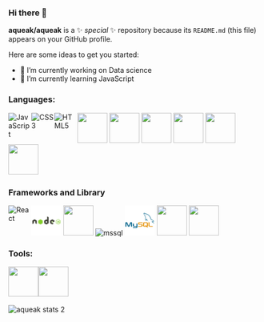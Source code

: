 ### Hi there 👋


**aqueak/aqueak** is a ✨ _special_ ✨ repository because its `README.md` (this file) appears on your GitHub profile.

Here are some ideas to get you started:

- 🔭 I’m currently working on Data science
- 🌱 I’m currently learning JavaScript

<h3>Languages:</h3>

</a>
<p padding="5px">
<img align="left" alt="JavaScript" width="46px" src="https://camo.githubusercontent.com/442c452cb73752bb1914ce03fce2017056d651a2099696b8594ddf5ccc74825e/68747470733a2f2f63646e2e6a7364656c6976722e6e65742f67682f64657669636f6e732f64657669636f6e2f69636f6e732f6a6176617363726970742f6a6176617363726970742d6f726967696e616c2e737667" data-canonical-src="https://cdn.jsdelivr.net/gh/devicons/devicon/icons/javascript/javascript-original.svg" width="60" height="60" style="max-width: 100%;">
<img src="https://cdn.jsdelivr.net/gh/devicons/devicon/icons/python/python-original.svg"  width="60" height="60" style="max-width: 100%;" />
<img src="https://cdn.jsdelivr.net/gh/devicons/devicon/icons/cplusplus/cplusplus-original.svg"  width="60" height="60" style="max-width: 100%;" />

<img align="left" alt="CSS3" width="46px" src="https://camo.githubusercontent.com/2e496d4bfc6f753ddca87b521ce95c88219f77800212ffa6d4401ad368c82170/68747470733a2f2f63646e2e6a7364656c6976722e6e65742f67682f64657669636f6e732f64657669636f6e2f69636f6e732f637373332f637373332d6f726967696e616c2e737667" data-canonical-src="https://cdn.jsdelivr.net/gh/devicons/devicon/icons/css3/css3-original.svg" width="60" height="60" style="max-width: 100%;">
<img align="left" alt="HTML5" width="46px" src="https://camo.githubusercontent.com/da7acacadecf91d6dc02efcd2be086bb6d78ddff19a1b7a0ab2755a6fda8b1e9/68747470733a2f2f63646e2e6a7364656c6976722e6e65742f67682f64657669636f6e732f64657669636f6e2f69636f6e732f68746d6c352f68746d6c352d6f726967696e616c2e737667" data-canonical-src="https://cdn.jsdelivr.net/gh/devicons/devicon/icons/html5/html5-original.svg" width="60" height="60" style="max-width: 100%;">
 <img src="https://cdn.jsdelivr.net/gh/devicons/devicon/icons/typescript/typescript-original.svg"  width="60" height="60" style="max-width: 100%;"/>
  <img src="https://cdn.jsdelivr.net/gh/devicons/devicon/icons/go/go-original-wordmark.svg" width="60" height="60" style="max-width: 100%;" />
  <img src="https://cdn.jsdelivr.net/gh/devicons/devicon/icons/php/php-original.svg" width="60" height="60" style="max-width: 100%;"/><img src="https://cdn.jsdelivr.net/gh/devicons/devicon/icons/r/r-original.svg" width="60" height="60" style="max-width: 100%;" />

 






</p>







<h3>Frameworks and Library</h3>

  <p id="t">
<img align="left" alt="React" width="46px" src="https://camo.githubusercontent.com/27d0b117da00485c56d69aef0fa310a3f8a07abecc8aa15fa38c8b78526c60ac/68747470733a2f2f63646e2e6a7364656c6976722e6e65742f67682f64657669636f6e732f64657669636f6e2f69636f6e732f72656163742f72656163742d6f726967696e616c2e737667" data-canonical-src="https://cdn.jsdelivr.net/gh/devicons/devicon/icons/react/react-original.svg" width="60" height="60" style="max-width: 100%;">
<img src="https://raw.githubusercontent.com/devicons/devicon/master/icons/nodejs/nodejs-original-wordmark.svg" alt="nodejs" width="60" height="60" style="max-width: 100%;">
<img src="https://cdn.jsdelivr.net/gh/devicons/devicon/icons/bootstrap/bootstrap-original.svg" width="60" height="60" style="max-width: 100%;" />
<img src="https://camo.githubusercontent.com/42dfd0950d93092d82d677877fe87d5bab1e2acccc1110bf0f9dd755988ccb7e/68747470733a2f2f7777772e7376677265706f2e636f6d2f73686f772f3330333232392f6d6963726f736f66742d73716c2d7365727665722d6c6f676f2e737667" alt="mssql" width="46" height="46" data-canonical-src="https://www.svgrepo.com/show/303229/microsoft-sql-server-logo.svg" style="max-width: 100%;">
<img src="https://raw.githubusercontent.com/devicons/devicon/master/icons/mysql/mysql-original-wordmark.svg" alt="mysql" width="60" height="60" style="max-width: 100%;">
  <img src="https://cdn.jsdelivr.net/gh/devicons/devicon/icons/mongodb/mongodb-original-wordmark.svg" width="60" height="60" style="max-width: 100%;" />
<img src="https://cdn.jsdelivr.net/gh/devicons/devicon/icons/googlecloud/googlecloud-original.svg" width="60" height="60" style="max-width: 100%;" />


  
</p>




<h3>Tools:</h3>
<img src="https://cdn.jsdelivr.net/gh/devicons/devicon/icons/photoshop/photoshop-line.svg"  width="60" height="60" style="max-width: 100%;" /><img src="https://cdn.jsdelivr.net/gh/devicons/devicon/icons/premierepro/premierepro-plain.svg" width="60" height="60" style="max-width: 100%;"/>











![aqueak stats 2](https://github-readme-stats.vercel.app/api?username=aqueak&show_icons=true&theme=radical)




